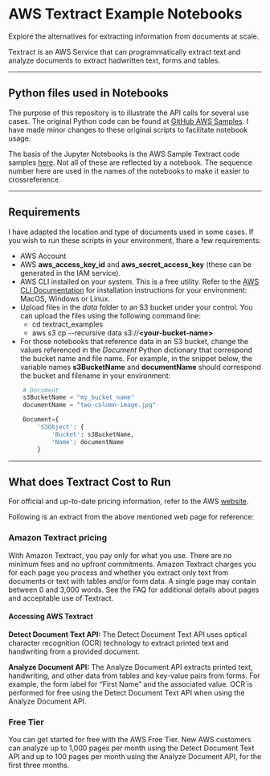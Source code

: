# AWS Textract Example Notebooks
Explore the alternatives for extracting information from documents at scale.

Textract is an AWS Service that can programmatically extract text and analyze documents to extract hadwritten text, forms and tables.

---
## Python files used in Notebooks
The purpose of this repository is to illustrate the API calls for several use cases.  The original Python code can be found at [GitHub AWS Samples](https://github.com/aws-samples/amazon-textract-code-samples).  I have made minor changes to these original scripts to facilitate notebook usage.

The basis of the Jupyter Notebooks is the AWS Sample Textract code samples [here](https://github.com/aws-samples/amazon-textract-code-samples).  Not all of these are reflected by a notebook.  The sequence number here are used in the names of the notebooks to make it easier to crossreference.

---
## Requirements

I have adapted the location and type of documents used in some cases.  If you wish to run these scripts in your environment, thare a few requirements:

 * AWS Account 
 * AWS **aws_access_key_id** and **aws_secret_access_key** (these can be generated in the IAM service).
 * AWS CLI installed on your system.  This is a free utility.  Refer to the [AWS CLI Documentation](https://docs.aws.amazon.com/cli/latest/userguide/cli-chap-welcome.html) for installation instructions for your environment: MacOS, Windows or Linux. 
 * Upload files in the _data_ folder to an S3 bucket under your control.  You can upload the files using the following command line:
      - cd textract_examples
      - aws s3 cp --recursive data s3://**\<your-bucket-name\>**
 * For those notebooks that reference data in an S3 bucket, change the values referenced in the _Document_ Python dictionary that correspond the bucket name and file name.  For example, in the snippet below, the variable names **s3BucketName** and **documentName** should correspond the bucket and filename in your environment:

```python
    # Document
    s3BucketName = "my_bucket_name"
    documentName = "two-column-image.jpg"

    Document={
        'S3Object': {
            'Bucket': s3BucketName,
            'Name': documentName
        }
 ```
 ---
 ## What does Textract Cost to Run
 
 For official and up-to-date pricing information, refer to the AWS [website](https://aws.amazon.com/textract/pricing/).
 
 Following is an extract from the above mentioned web page for reference:
 
### Amazon Textract pricing
With Amazon Textract, you pay only for what you use. There are no minimum fees and no upfront commitments. Amazon Textract charges you for each page you process and whether you extract only text from documents or text with tables and/or form data. A single page may contain between 0 and 3,000 words. See the FAQ for additional details about pages and acceptable use of Textract.

#### Accessing AWS Textract

**Detect Document Text API:** The Detect Document Text API uses optical character recognition (OCR) technology to extract printed text and handwriting from a provided document.

**Analyze Document API:** The Analyze Document API extracts printed text, handwriting, and other data from tables and key-value pairs from forms. For example, the form label for “First Name” and the associated value. OCR is performed for free using the Detect Document Text API when using the Analyze Document API.

### Free Tier
You can get started for free with the AWS Free Tier. New AWS customers can analyze up to 1,000 pages per month using the Detect Document Text API and up to 100 pages per month using the Analyze Document API, for the first three months.